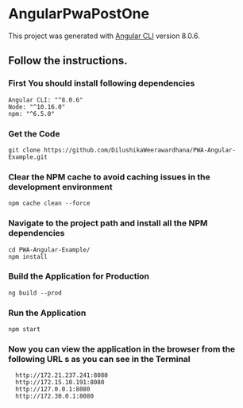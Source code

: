 # AngularPwaPostOne

This project was generated with [Angular CLI](https://github.com/angular/angular-cli) version 8.0.6.

## Follow the instructions.

### First You should install following dependencies
 
```
Angular CLI: "^8.0.6"
Node: "^10.16.0"
npm: "^6.5.0"
```

### Get the Code 

```
git clone https://github.com/DilushikaWeerawardhana/PWA-Angular-Example.git
```

### Clear the NPM cache to avoid caching issues in the development environment 

```
npm cache clean --force
```

### Navigate to the project path and install all the NPM dependencies 

```
cd PWA-Angular-Example/
npm install
```

### Build the Application for Production

```
ng build --prod
```

### Run the Application

```
npm start
```

### Now you can view the application in the browser from the following URL s as you can see in the Terminal

```
  http://172.21.237.241:8080
  http://172.15.10.191:8080
  http://127.0.0.1:8080
  http://172.30.0.1:8080
```